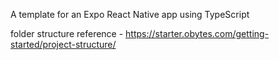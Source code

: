 A template for an Expo React Native app using TypeScript

folder structure reference - https://starter.obytes.com/getting-started/project-structure/

